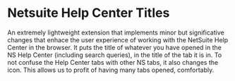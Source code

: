 # Netsuite Help Center Titles
An extremely lightweight extension that implements minor but significative changes that enhace the user experience of working with the NetSuite Help Center in the browser.
It puts the title of whatever you have opened in the NS Help Center (including search queries), in the title of the tab it is in. To not confuse the Help Center tabs with other NS tabs, it also changes the icon.
This allows us to profit of having many tabs opened, comfortably.
